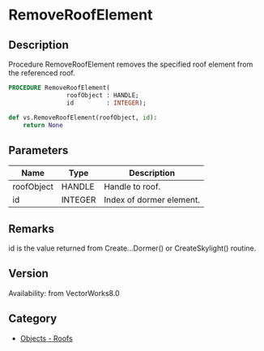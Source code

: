 # RemoveRoofElement

## Description
Procedure RemoveRoofElement removes the specified roof element from the referenced roof.

```pascal
PROCEDURE RemoveRoofElement(
				roofObject : HANDLE;
				id         : INTEGER);
```

```python
def vs.RemoveRoofElement(roofObject, id):
    return None
```

## Parameters
|Name|Type|Description|
|---|---|---|
|roofObject|HANDLE|Handle to roof.|
|id|INTEGER|Index of dormer element.|

## Remarks
id is the value returned from Create...Dormer() or CreateSkylight() routine.

## Version
Availability: from VectorWorks8.0

## Category
* [Objects - Roofs](../Categories/Objects%20-%20Roofs.md)
